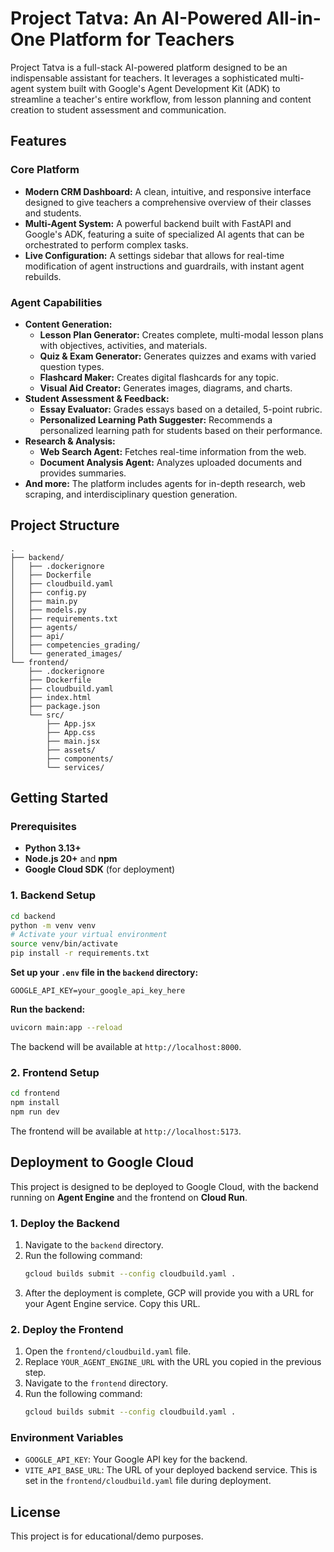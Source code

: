 # Project Tatva: An AI-Powered All-in-One Platform for Teachers

Project Tatva is a full-stack AI-powered platform designed to be an indispensable assistant for teachers. It leverages a sophisticated multi-agent system built with Google's Agent Development Kit (ADK) to streamline a teacher's entire workflow, from lesson planning and content creation to student assessment and communication.

## Features

### Core Platform
- **Modern CRM Dashboard:** A clean, intuitive, and responsive interface designed to give teachers a comprehensive overview of their classes and students.
- **Multi-Agent System:** A powerful backend built with FastAPI and Google's ADK, featuring a suite of specialized AI agents that can be orchestrated to perform complex tasks.
- **Live Configuration:** A settings sidebar that allows for real-time modification of agent instructions and guardrails, with instant agent rebuilds.

### Agent Capabilities
- **Content Generation:**
    - **Lesson Plan Generator:** Creates complete, multi-modal lesson plans with objectives, activities, and materials.
    - **Quiz & Exam Generator:** Generates quizzes and exams with varied question types.
    - **Flashcard Maker:** Creates digital flashcards for any topic.
    - **Visual Aid Creator:** Generates images, diagrams, and charts.
- **Student Assessment & Feedback:**
    - **Essay Evaluator:** Grades essays based on a detailed, 5-point rubric.
    - **Personalized Learning Path Suggester:** Recommends a personalized learning path for students based on their performance.
- **Research & Analysis:**
    - **Web Search Agent:** Fetches real-time information from the web.
    - **Document Analysis Agent:** Analyzes uploaded documents and provides summaries.
- **And more:** The platform includes agents for in-depth research, web scraping, and interdisciplinary question generation.

## Project Structure

```
.
├── backend/
│   ├── .dockerignore
│   ├── Dockerfile
│   ├── cloudbuild.yaml
│   ├── config.py
│   ├── main.py
│   ├── models.py
│   ├── requirements.txt
│   ├── agents/
│   ├── api/
│   ├── competencies_grading/
│   └── generated_images/
└── frontend/
    ├── .dockerignore
    ├── Dockerfile
    ├── cloudbuild.yaml
    ├── index.html
    ├── package.json
    └── src/
        ├── App.jsx
        ├── App.css
        ├── main.jsx
        ├── assets/
        ├── components/
        └── services/
```

## Getting Started

### Prerequisites
- **Python 3.13+**
- **Node.js 20+** and **npm**
- **Google Cloud SDK** (for deployment)

### 1. Backend Setup

```bash
cd backend
python -m venv venv
# Activate your virtual environment
source venv/bin/activate
pip install -r requirements.txt
```

**Set up your `.env` file in the `backend` directory:**
```
GOOGLE_API_KEY=your_google_api_key_here
```

**Run the backend:**
```bash
uvicorn main:app --reload
```
The backend will be available at `http://localhost:8000`.

### 2. Frontend Setup

```bash
cd frontend
npm install
npm run dev
```
The frontend will be available at `http://localhost:5173`.

## Deployment to Google Cloud

This project is designed to be deployed to Google Cloud, with the backend running on **Agent Engine** and the frontend on **Cloud Run**.

### 1. Deploy the Backend
1.  Navigate to the `backend` directory.
2.  Run the following command:
    ```bash
    gcloud builds submit --config cloudbuild.yaml .
    ```
3.  After the deployment is complete, GCP will provide you with a URL for your Agent Engine service. Copy this URL.

### 2. Deploy the Frontend
1.  Open the `frontend/cloudbuild.yaml` file.
2.  Replace `YOUR_AGENT_ENGINE_URL` with the URL you copied in the previous step.
3.  Navigate to the `frontend` directory.
4.  Run the following command:
    ```bash
    gcloud builds submit --config cloudbuild.yaml .
    ```

### Environment Variables
-   `GOOGLE_API_KEY`: Your Google API key for the backend.
-   `VITE_API_BASE_URL`: The URL of your deployed backend service. This is set in the `frontend/cloudbuild.yaml` file during deployment.

## License
This project is for educational/demo purposes.
